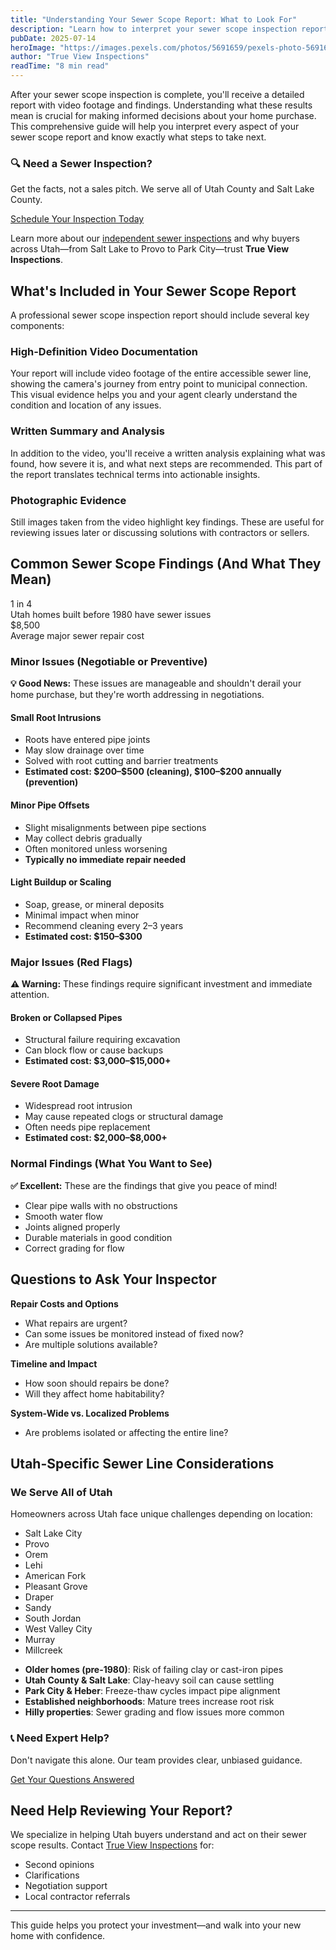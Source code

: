 ```yaml
---
title: "Understanding Your Sewer Scope Report: What to Look For"
description: "Learn how to interpret your sewer scope inspection report and understand what different findings mean for your home purchase across Utah, including Utah County and Salt Lake."
pubDate: 2025-07-14
heroImage: "https://images.pexels.com/photos/5691659/pexels-photo-5691659.jpeg?auto=compress&cs=tinysrgb&w=1260&h=750&dpr=1"
author: "True View Inspections"
readTime: "8 min read"
---
```


After your sewer scope inspection is complete, you'll receive a detailed report with video footage and findings. Understanding what these results mean is crucial for making informed decisions about your home purchase. This comprehensive guide will help you interpret every aspect of your sewer scope report and know exactly what steps to take next.

<div class="cta-box">
<h3>🔍 Need a Sewer Inspection?</h3>
<p>Get the facts, not a sales pitch. We serve all of Utah County and Salt Lake County.</p>
<a href="https://trueviewsewer.com/#booking">Schedule Your Inspection Today</a>
</div>

Learn more about our [independent sewer inspections](https://trueviewsewer.com) and why buyers across Utah—from Salt Lake to Provo to Park City—trust **True View Inspections**.

## What's Included in Your Sewer Scope Report

A professional sewer scope inspection report should include several key components:

### High-Definition Video Documentation

Your report will include video footage of the entire accessible sewer line, showing the camera's journey from entry point to municipal connection. This visual evidence helps you and your agent clearly understand the condition and location of any issues.

### Written Summary and Analysis

In addition to the video, you'll receive a written analysis explaining what was found, how severe it is, and what next steps are recommended. This part of the report translates technical terms into actionable insights.

### Photographic Evidence

Still images taken from the video highlight key findings. These are useful for reviewing issues later or discussing solutions with contractors or sellers.

## Common Sewer Scope Findings (And What They Mean)

<div class="stats-grid">
<div class="stat-box">
<div class="stat-number">1 in 4</div>
<div class="stat-label">Utah homes built before 1980 have sewer issues</div>
</div>
<div class="stat-box">
<div class="stat-number">$8,500</div>
<div class="stat-label">Average major sewer repair cost</div>
</div>
</div>

### Minor Issues (Negotiable or Preventive)

<div class="callout">
<strong>💡 Good News:</strong> These issues are manageable and shouldn't derail your home purchase, but they're worth addressing in negotiations.
</div>

<div class="cost-box">
<h4>Small Root Intrusions</h4>
<ul>
<li>Roots have entered pipe joints</li>
<li>May slow drainage over time</li>
<li>Solved with root cutting and barrier treatments</li>
<li><strong>Estimated cost: $200–$500 (cleaning), $100–$200 annually (prevention)</strong></li>
</ul>
</div>

<div class="cost-box">
<h4>Minor Pipe Offsets</h4>
<ul>
<li>Slight misalignments between pipe sections</li>
<li>May collect debris gradually</li>
<li>Often monitored unless worsening</li>
<li><strong>Typically no immediate repair needed</strong></li>
</ul>
</div>

<div class="cost-box">
<h4>Light Buildup or Scaling</h4>
<ul>
<li>Soap, grease, or mineral deposits</li>
<li>Minimal impact when minor</li>
<li>Recommend cleaning every 2–3 years</li>
<li><strong>Estimated cost: $150–$300</strong></li>
</ul>
</div>

### Major Issues (Red Flags)

<div class="callout-danger">
<strong>⚠️ Warning:</strong> These findings require significant investment and immediate attention.
</div>

<div class="cost-box">
<h4>Broken or Collapsed Pipes</h4>
<ul>
<li>Structural failure requiring excavation</li>
<li>Can block flow or cause backups</li>
<li><strong>Estimated cost: $3,000–$15,000+</strong></li>
</ul>
</div>

<div class="cost-box">
<h4>Severe Root Damage</h4>
<ul>
<li>Widespread root intrusion</li>
<li>May cause repeated clogs or structural damage</li>
<li>Often needs pipe replacement</li>
<li><strong>Estimated cost: $2,000–$8,000+</strong></li>
</ul>
</div>

### Normal Findings (What You Want to See)

<div class="callout-success">
<strong>✅ Excellent:</strong> These are the findings that give you peace of mind!
</div>

- Clear pipe walls with no obstructions
- Smooth water flow
- Joints aligned properly
- Durable materials in good condition
- Correct grading for flow

## Questions to Ask Your Inspector

**Repair Costs and Options**
- What repairs are urgent?
- Can some issues be monitored instead of fixed now?
- Are multiple solutions available?

**Timeline and Impact**
- How soon should repairs be done?
- Will they affect home habitability?

**System-Wide vs. Localized Problems**
- Are problems isolated or affecting the entire line?

## Utah-Specific Sewer Line Considerations

<div class="service-areas">
<h3>We Serve All of Utah</h3>
<p>Homeowners across Utah face unique challenges depending on location:</p>
<ul>
<li>Salt Lake City</li>
<li>Provo</li>
<li>Orem</li>
<li>Lehi</li>
<li>American Fork</li>
<li>Pleasant Grove</li>
<li>Draper</li>
<li>Sandy</li>
<li>South Jordan</li>
<li>West Valley City</li>
<li>Murray</li>
<li>Millcreek</li>
</ul>
</div>

- **Older homes (pre-1980)**: Risk of failing clay or cast-iron pipes
- **Utah County & Salt Lake**: Clay-heavy soil can cause settling
- **Park City & Heber**: Freeze-thaw cycles impact pipe alignment
- **Established neighborhoods**: Mature trees increase root risk
- **Hilly properties**: Sewer grading and flow issues more common

<div class="cta-box">
<h3>📞 Need Expert Help?</h3>
<p>Don't navigate this alone. Our team provides clear, unbiased guidance.</p>
<a href="https://trueviewsewer.com/#contact">Get Your Questions Answered</a>
</div>

## Need Help Reviewing Your Report?

We specialize in helping Utah buyers understand and act on their sewer scope results. Contact [True View Inspections](https://trueviewsewer.com/#contact) for:

- Second opinions
- Clarifications
- Negotiation support
- Local contractor referrals

---

This guide helps you protect your investment—and walk into your new home with confidence.
